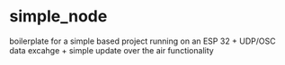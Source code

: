 # simple_node

boilerplate for a simple based project running on an ESP 32 + UDP/OSC data excahge + simple update over the air functionality
